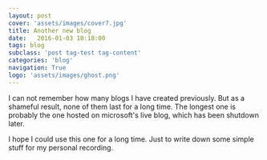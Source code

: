 ```yaml
---
layout: post
cover: 'assets/images/cover7.jpg'
title: Another new blog
date:   2016-01-03 10:18:00
tags: blog
subclass: 'post tag-test tag-content'
categories: 'blog'
navigation: True
logo: 'assets/images/ghost.png'
---
```




I can not remember how many blogs I have created previously. But as a shameful result, none of them last for a long time. The longest one is probably the one hosted on microsoft's live blog, which has been shutdown later.

I hope I could use this one for a long time. Just to write down some simple stuff for my personal recording.
